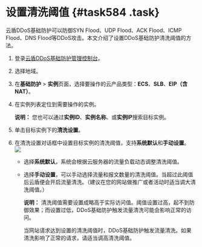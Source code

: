# 设置清洗阈值 {#task584 .task}

云盾DDoS基础防护可以防御SYN Flood、UDP Flood、ACK Flood、ICMP Flood、DNS Flood等DDoS攻击。本文介绍了设置DDoS基础防护清洗阈值的方法。

1.  登录[云盾DDoS基础防护管理控制台](https://yundun.console.aliyun.com/?p=ddosnext)。 
2.  选择地域。 
3.  在**基础防护** \> **实例**页面，选择要操作的云产品类型：**ECS**、**SLB**、**EIP（含NAT）**。 
4.  在实例列表定位到需要操作的实例。 

    **说明：** 您也可以通过**实例ID**、**实例名称**、或**实例IP**搜索目标实例。

5.  单击目标实例下的**清洗设置**。 
6.  在清洗设置对话框中设置目标实例的清洗阈值，支持**系统默认**和**手动设置**。 ![](http://static-aliyun-doc.oss-cn-hangzhou.aliyuncs.com/assets/img/79452/154476485834126_zh-CN.png)

 
    -   选择**系统默认**，系统会根据云服务器的流量负载动态调整清洗阈值。
    -   选择**手动设置**，可以手动选择流量和报文数量的清洗阈值。当超过此阈值后云盾便会开启流量清洗。（建议在您的网站做推广或者活动时适当调大清洗阈值。）

        **说明：** 清洗阈值需要设置成略高于实际访问值。阈值设置过高，起不到防御效果；而设置过低，DDoS基础防护触发流量清洗可能会影响正常的访问。

        当网站请求达到设置的清洗阈值时，DDoS基础防护触发流量清洗。如果清洗影响了正常的请求，请适当调高清洗阈值。


